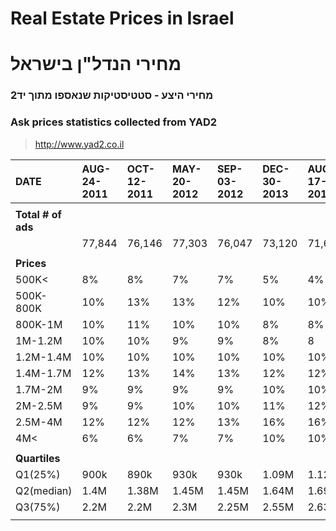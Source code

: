 # Real Estate Prices in Israel #
# מחירי הנדל"ן בישראל #

### מחירי היצע -  סטטיסטיקות שנאספו מתוך יד2 ###
### Ask prices statistics collected from **YAD2** ###

> http://www.yad2.co.il

| **DATE** |AUG-24-2011|OCT-12-2011|MAY-20-2012|SEP-03-2012|DEC-30-2013|AUG-17-2014|
|:---------|:----------|:----------|:----------|:----------|:----------|:----------|
|          |           |           |           |           |           |           |
| **Total # of ads** |           |           |           |           |           |           |
|          |77,844     |76,146     |77,303     |76,047     |73,120     |71,654     |
|          |           |           |           |           |           |           |
| **Prices** |           |           |           |           |           |           |
|500K<     |8%         |8%         |7%         |7%         |5%         |4%         |
|500K-800K |10%        |13%        |13%        |12%        |10%        |10%        |
|800K-1M   |10%        |11%        |10%        |10%        |8%         |8%         |
|1M-1.2M   |10%        |10%        |9%         |9%         |8%         |8          |
|1.2M-1.4M |10%        |10%        |10%        |10%        |10%        |10%        |
|1.4M-1.7M |12%        |13%        |14%        |13%        |12%        |12%        |
|1.7M-2M   |9%         |9%         |9%         |9%         |10%        |10%        |
|2M-2.5M   |9%         |9%         |10%        |10%        |11%        |12%        |
|2.5M-4M   |12%        |12%        |12%        |13%        |16%        |16%        |
|4M<       |6%         |6%         |7%         |7%         |10%        |10%        |
|          |           |           |           |           |           |           |
| **Quartiles** |           |           |           |           |           |           |
|Q1(25%)   |900k       |890k       |930k       |930k       |1.09M      |1.12M      |
|Q2(median)|1.4M       |1.38M      |1.45M      |1.45M      |1.64M      |1.69M      |
|Q3(75%)   |2.2M       |2.2M       |2.3M       |2.25M      |2.55M      |2.63M      |
|          |           |           |           |           |           |